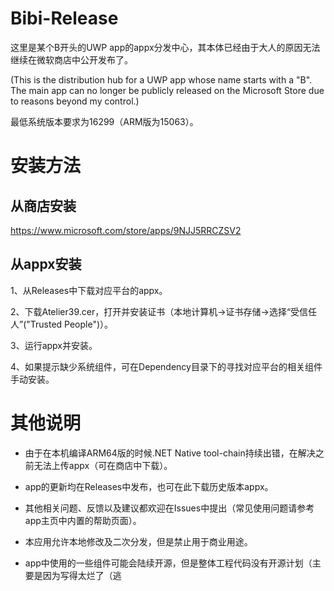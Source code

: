 # Bibi-Release
这里是某个B开头的UWP app的appx分发中心，其本体已经由于大人的原因无法继续在微软商店中公开发布了。

(This is the distribution hub for a UWP app whose name starts with a "B". The main app can no longer be publicly released on the Microsoft Store due to reasons beyond my control.)

最低系统版本要求为16299（ARM版为15063）。

# 安装方法

## 从商店安装

https://www.microsoft.com/store/apps/9NJJ5RRCZSV2

## 从appx安装

1、从Releases中下载对应平台的appx。

2、下载Atelier39.cer，打开并安装证书（本地计算机->证书存储->选择“受信任人”("Trusted People")）。

3、运行appx并安装。

4、如果提示缺少系统组件，可在Dependency目录下的寻找对应平台的相关组件手动安装。

# 其他说明

- 由于在本机编译ARM64版的时候.NET Native tool-chain持续出错，在解决之前无法上传appx（可在商店中下载）。

- app的更新均在Releases中发布，也可在此下载历史版本appx。

- 其他相关问题、反馈以及建议都欢迎在Issues中提出（常见使用问题请参考app主页中内置的帮助页面）。

- 本应用允许本地修改及二次分发，但是禁止用于商业用途。

- app中使用的一些组件可能会陆续开源，但是整体工程代码没有开源计划（主要是因为写得太烂了（逃
